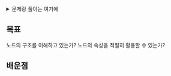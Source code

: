 <details>
  <summary>문제랑 풀이는 여기에</summary>
  
  ### 문제

  Given the roots of two binary trees p and q, write a function to check if they are the same or not.

  Two binary trees are considered the same if they are structurally identical, and the nodes have the same value.

  ### 풀이
  ```python
  class Solution:
      def isSameTree(self, p: Optional[TreeNode], q: Optional[TreeNode]) -> bool:
          if p and q:
              return p.val == q.val and self.isSameTree(p.left, q.left) and self.isSameTree(p.right, q.right)
          elif p is q:
              return True
  ```

  ### 런타임 & 메모리
  1. Runtime
    60ms
  2. Memory
    13.9MB

</details>

목표
---
노드의 구조를 이해하고 있는가?
노드의 속성을 적절히 활용할 수 있는가?

배운점
---